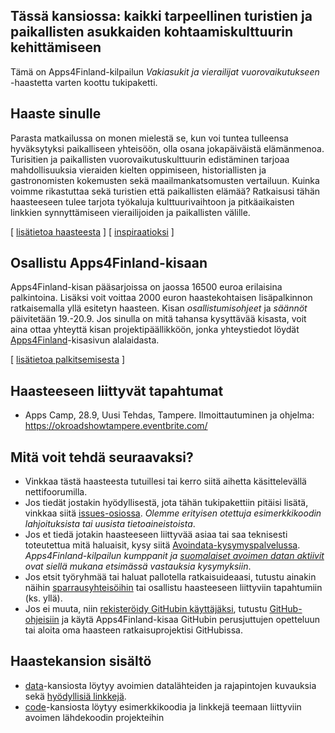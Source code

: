 ## Tässä kansiossa: kaikki tarpeellinen turistien ja paikallisten asukkaiden kohtaamiskulttuurin kehittämiseen

Tämä on Apps4Finland-kilpailun _Vakiasukit ja vierailijat vuorovaikutukseen_ -haastetta varten koottu tukipaketti. 

## Haaste sinulle

Parasta matkailussa on monen mielestä se, kun voi tuntea tulleensa hyväksytyksi paikalliseen yhteisöön,
olla osana jokapäiväistä elämänmenoa. Turisitien ja paikallisten vuorovaikutuskulttuurin edistäminen
tarjoaa mahdollisuuksia vieraiden kielten oppimiseen, historiallisten ja gastronomisten kokemusten
sekä maailmankatsomusten vertailuun. Kuinka voimme rikastuttaa sekä turistien että paikallisten elämää?
Ratkaisusi tähän haasteeseen tulee tarjota työkaluja kulttuurivaihtoon ja pitkäaikaisten linkkien
synnyttämiseen vierailijoiden ja paikallisten välille.

[ [lisätietoa haasteesta](taustatietoa.md) ] [ [inspiraatioksi](inspiraatioksi.md) ]

## Osallistu Apps4Finland-kisaan

Apps4Finland-kisan pääsarjoissa on jaossa 16500 euroa erilaisina palkintoina.
Lisäksi voit voittaa 2000 euron haastekohtaisen lisäpalkinnon ratkaisemalla yllä esitetyn haasteen.
Kisan _osallistumisohjeet_ ja _säännöt_ päivitetään 19.-20.9. Jos sinulla on mitä tahansa kysyttävää
kisasta, voit aina ottaa yhteyttä kisan projektipäällikköön, jonka yhteystiedot löydät
[Apps4Finland](http://apps4finland.fi)-kisasivun alalaidasta.

[ [lisätietoa palkitsemisesta](palkitsemisesta.md) ]

## Haasteeseen liittyvät tapahtumat

* Apps Camp, 28.9, Uusi Tehdas, Tampere. Ilmoittautuminen ja ohjelma: https://okroadshowtampere.eventbrite.com/

## Mitä voit tehdä seuraavaksi?

- Vinkkaa tästä haasteesta tutuillesi tai kerro siitä aihetta käsittelevällä nettifoorumilla.
- Jos tiedät jostakin hyödyllisestä, jota tähän tukipakettiin pitäisi lisätä, vinkkaa siitä [issues-osiossa](https://github.com/apps4finland/haaste-turistien-kohtaaminen/issues?state=open). _Olemme erityisen otettuja esimerkkikoodin lahjoituksista tai uusista tietoaineistoista_.
- Jos et tiedä jotakin haasteeseen liittyvää asiaa tai saa teknisesti toteutettua mitä haluaisit, kysy siitä [Avoindata-kysymyspalvelussa](http://avoindata.net/). _Apps4Finland-kilpailun kumppanit ja [suomalaiset avoimen datan aktiivit](https://www.facebook.com/groups/fi.okfn/) ovat siellä mukana etsimässä vastauksia kysymyksiin_.
- Jos etsit työryhmää tai haluat pallotella ratkaisuideaasi, tutustu ainakin näihin [sparrausyhteisöihin](https://github.com/apps4finland/haaste-turistien-kohtaaminen/blob/master/data/linkkeja.md) tai osallistu haasteeseen liittyviin tapahtumiin (ks. yllä).
- Jos ei muuta, niin [rekisteröidy GitHubin käyttäjäksi](https://github.com/signup), tutustu [GitHub-ohjeisiin](http://sixrevisions.com/resources/git-tutorials-beginners/) ja käytä Apps4Finland-kisaa GitHubin perusjuttujen opetteluun
tai aloita oma haasteen ratkaisuprojektisi GitHubissa.

## Haastekansion sisältö
- [data](https://github.com/apps4finland/haaste-turistien-kohtaaminen/tree/master/data)-kansiosta löytyy avoimien datalähteiden ja rajapintojen kuvauksia sekä [hyödyllisiä linkkejä](https://github.com/apps4finland/haaste-turistien-kohtaaminen/blob/master/data/linkkeja.md).
- [code](https://github.com/apps4finland/haaste-turistien-kohtaaminen/tree/master/code)-kansiosta löytyy esimerkkikoodia ja linkkejä teemaan liittyviin avoimen lähdekoodin projekteihin

